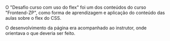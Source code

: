 O "Desafio curso com uso do flex" foi um dos conteúdos do curso "Frontend-ZP", como forma de aprendizagem e aplicação do conteúdo das aulas sobre o flex do CSS.

O desenvolvimento da página era acompanhado ao instrutor, onde orientava o que deveria ser feito.
